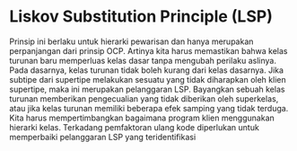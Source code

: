 # Liskov Substitution Principle (LSP)

Prinsip ini berlaku untuk hierarki pewarisan dan hanya merupakan perpanjangan dari prinsip OCP.
Artinya kita harus memastikan bahwa kelas turunan baru memperluas kelas dasar tanpa mengubah perilaku aslinya. Pada dasarnya, kelas turunan tidak boleh kurang dari kelas dasarnya.
Jika subtipe dari supertipe melakukan sesuatu yang tidak diharapkan oleh klien supertipe, maka ini merupakan pelanggaran LSP. Bayangkan sebuah kelas turunan memberikan pengecualian yang tidak diberikan oleh superkelas, atau jika kelas turunan memiliki beberapa efek samping yang tidak terduga. Kita harus mempertimbangkan bagaimana program klien menggunakan hierarki kelas. Terkadang pemfaktoran ulang kode diperlukan untuk memperbaiki pelanggaran LSP yang teridentifikasi
